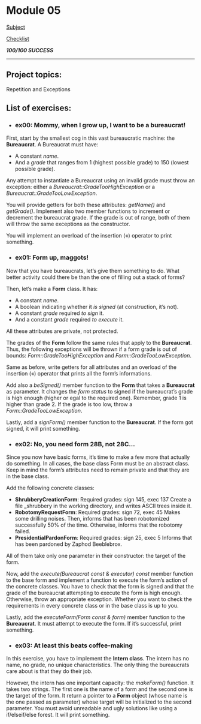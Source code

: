 # Module 05
[Subject](https://cdn.intra.42.fr/pdf/pdf/52160/en.subject.pdf)

[Checklist](https://github.com/mharriso/school21-checklists/blob/master/ng_4_cpp_module_05.pdf)

***100/100 SUCCESS***

---
## Project topics:
Repetition and Exceptions

## List of exercises:
* ### ex00: Mommy, when I grow up, I want to be a bureaucrat!

First, start by the smallest cog in this vast bureaucratic machine: the **Bureaucrat**.
A Bureaucrat must have:
-	A constant *name*.
-	And a *grade* that ranges from 1 (highest possible grade) to 150 (lowest possible
grade).

Any attempt to instantiate a Bureaucrat using an invalid grade must throw an exception:
either a *Bureaucrat::GradeTooHighException* or a *Bureaucrat::GradeTooLowException*.

You will provide getters for both these attributes: *getName()* and *getGrade()*. 
Implement also two member functions to increment or decrement the bureaucrat grade. If
the grade is out of range, both of them will throw the same exceptions as the constructor.

You will implement an overload of the insertion («) operator to print something.

* ### ex01: Form up, maggots!

Now that you have bureaucrats, let’s give them something to do. What better activity
could there be than the one of filling out a stack of forms?

Then, let’s make a **Form** class. It has:
-	A constant *name*.
-	A boolean indicating whether it *is signed* (at construction, it’s not).
-	A constant *grade* required *to sign* it.
-	And a constant *grade* required *to execute* it.

All these attributes are private, not protected.

The grades of the **Form** follow the same rules that apply to the **Bureaucrat**. Thus,
the following exceptions will be thrown if a form grade is out of bounds:
*Form::GradeTooHighException* and *Form::GradeTooLowException*.

Same as before, write getters for all attributes and an overload of the insertion («)
operator that prints all the form’s informations.

Add also a *beSigned()* member function to the **Form** that takes a **Bureaucrat** as
parameter. It changes the *form status* to signed if the bureaucrat’s grade is high enough
(higher or egal to the required one). Remember, grade 1 is higher than grade 2.
If the grade is too low, throw a *Form::GradeTooLowException*.

Lastly, add a *signForm()* member function to the **Bureaucrat**. If the form got signed,
it will print something.

* ### ex02: No, you need form 28B, not 28C...

Since you now have basic forms, it’s time to make a few more that actually do something.
In all cases, the base class Form must be an abstract class. Keep in mind the form’s
attributes need to remain private and that they are in the base class.

Add the following concrete classes:
-	**ShrubberyCreationForm**: Required grades: sign 145, exec 137
Create a file <target>_shrubbery in the working directory, and writes ASCII trees
inside it.
-	**RobotomyRequestForm**: Required grades: sign 72, exec 45
Makes some drilling noises. Then, informs that <target> has been robotomized
successfully 50% of the time. Otherwise, informs that the robotomy failed.
-	**PresidentialPardonForm**: Required grades: sign 25, exec 5
Informs that <target> has been pardoned by Zaphod Beeblebrox.


All of them take only one parameter in their constructor: the target of the form.

Now, add the *execute(Bureaucrat const & executor) const* member function to
the base form and implement a function to execute the form’s action of the concrete
classes. You have to check that the form is signed and that the grade of the bureaucrat
attempting to execute the form is high enough. Otherwise, throw an appropriate exception.
Whether you want to check the requirements in every concrete class or in the base
class is up to you.

Lastly, add the *executeForm(Form const & form)* member function to the **Bureaucrat**. It must attempt to execute the form. If it’s successful, print something.


* ### ex03: At least this beats coffee-making

In this exercise, you have to implement
the **Intern class**. The intern has no name, no grade, no unique characteristics. The only
thing the bureaucrats care about is that they do their job.

However, the intern has one important capacity: the *makeForm()* function. It takes
two strings. The first one is the name of a form and the second one is the target of the
form. It return a pointer to a **Form** object (whose name is the one passed as parameter)
whose target will be initialized to the second parameter. You must avoid unreadable and ugly solutions like using a if/elseif/else forest. 
It will print something.
